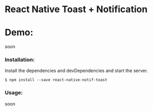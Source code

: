 # React Native Toast + Notification

# Demo:
soon

### Installation:
Install the dependencies and devDependencies and start the server.

```
$ npm install --save react-native-notif-toast
```
### Usage:

soon